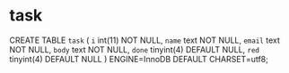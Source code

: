 # task

CREATE TABLE `task` (
  `i` int(11) NOT NULL,
  `name` text NOT NULL,
  `email` text NOT NULL,
  `body` text NOT NULL,
  `done` tinyint(4) DEFAULT NULL,
  `red` tinyint(4) DEFAULT NULL
) ENGINE=InnoDB DEFAULT CHARSET=utf8;
